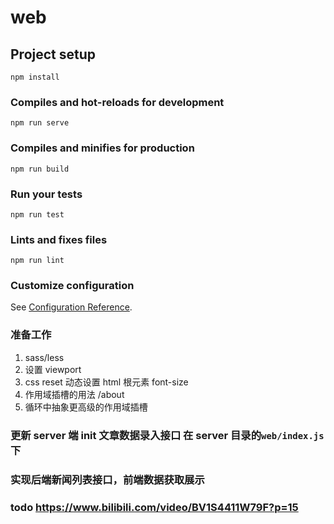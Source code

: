 # web

## Project setup

```
npm install
```

### Compiles and hot-reloads for development

```
npm run serve
```

### Compiles and minifies for production

```
npm run build
```

### Run your tests

```
npm run test
```

### Lints and fixes files

```
npm run lint
```

### Customize configuration

See [Configuration Reference](https://cli.vuejs.org/config/).

### 准备工作

1. sass/less
2. 设置 viewport
3. css reset 动态设置 html 根元素 font-size
4. 作用域插槽的用法 /about
5. 循环中抽象更高级的作用域插槽

### 更新 server 端 init 文章数据录入接口 在 server 目录的`web/index.js` 下

### 实现后端新闻列表接口，前端数据获取展示

### todo https://www.bilibili.com/video/BV1S4411W79F?p=15 
